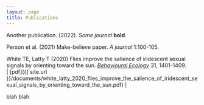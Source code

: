```yaml
---
layout: page
title: Publications
---
```


Another publication. (2022). _Some journal_ **bold**.

Person et al. (2021) Make-believe paper. _A journal_ 1:100-105.

White TE, Latty T (2020) Flies improve the salience of iridescent sexual signals by orienting toward the sun. [_Behavioural Ecology_](https://doi.org/10.1093/beheco/araa098) 31, 1401-1409.  
| [pdf]({{ site.url }}/documents/white_latty_2020_flies_improve_the_salience_of_iridescent_sexual_signals_by_orienting_toward_the_sun.pdf) |

blah blah
